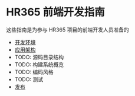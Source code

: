 # HR365 前端开发指南

这些指南是为参与 HR365 项目的前端开发人员准备的
- [开发环境](dev-env.md)
- [应用架构](architecture.md)
- TODO: 源码目录结构
- TODO: 构建系统概览
- TODO: 编码风格
- TODO: 测试
- [发布](pub.md)
